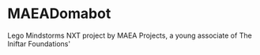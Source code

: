 # MAEADomabot
Lego Mindstorms NXT project by MAEA Projects, a young associate of The Iniftar Foundations'
